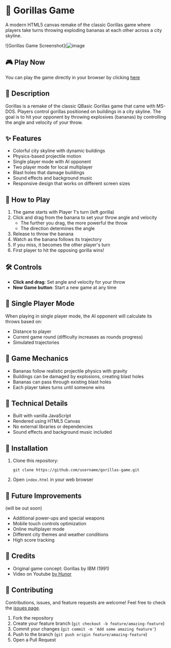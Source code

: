 # 🦍 Gorillas Game

A modern HTML5 canvas remake of the classic Gorillas game where players take turns throwing exploding bananas at each other across a city skyline.

![Gorillas Game Screenshot](![image](https://github.com/user-attachments/assets/13fa2e02-7a6d-4dd3-974d-0947d8f2ae3b)


## 🎮 Play Now

You can play the game directly in your browser by clicking [here](https://lavapush.netlify.app/)

## 📖 Description

Gorillas is a remake of the classic QBasic Gorillas game that came with MS-DOS. Players control gorillas positioned on buildings in a city skyline. The goal is to hit your opponent by throwing explosives (bananas) by controlling the angle and velocity of your throw.

## ✨ Features

- Colorful city skyline with dynamic buildings
- Physics-based projectile motion
- Single player mode with AI opponent
- Two player mode for local multiplayer
- Blast holes that damage buildings
- Sound effects and background music
- Responsive design that works on different screen sizes

## 🎯 How to Play

1. The game starts with Player 1's turn (left gorilla)
2. Click and drag from the banana to set your throw angle and velocity
   - The further you drag, the more powerful the throw
   - The direction determines the angle
3. Release to throw the banana
4. Watch as the banana follows its trajectory
5. If you miss, it becomes the other player's turn
6. First player to hit the opposing gorilla wins!

## 🛠️ Controls

- **Click and drag**: Set angle and velocity for your throw
- **New Game button**: Start a new game at any time

## 🤖 Single Player Mode

When playing in single player mode, the AI opponent will calculate its throws based on:
- Distance to player
- Current game round (difficulty increases as rounds progress)
- Simulated trajectories

## 🧩 Game Mechanics

- Bananas follow realistic projectile physics with gravity
- Buildings can be damaged by explosions, creating blast holes
- Bananas can pass through existing blast holes
- Each player takes turns until someone wins

## 🔧 Technical Details

- Built with vanilla JavaScript
- Rendered using HTML5 Canvas
- No external libraries or dependencies
- Sound effects and background music included

## 🚀 Installation

1. Clone this repository:
   ```
   git clone https://github.com/username/gorillas-game.git
   ```

2. Open `index.html` in your web browser


## 🧠 Future Improvements
(will be out soon)

- Additional power-ups and special weapons
- Mobile touch controls optimization
- Online multiplayer mode
- Different city themes and weather conditions
- High score tracking

## 🎨 Credits

- Original game concept: Gorillas by IBM (1991)
- Video on Youtube [by Hunor](https://youtu.be/2q5EufbUEQk?si=Gx67-sdluO4M94Q5)



## 🤝 Contributing

Contributions, issues, and feature requests are welcome! Feel free to check the [issues page](https://github.com/username/gorillas-game/issues).

1. Fork the repository
2. Create your feature branch (`git checkout -b feature/amazing-feature`)
3. Commit your changes (`git commit -m 'Add some amazing feature'`)
4. Push to the branch (`git push origin feature/amazing-feature`)
5. Open a Pull Request
